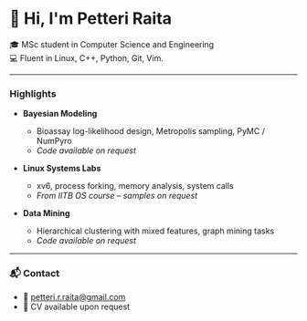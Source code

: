 # 👋 Hi, I'm Petteri Raita

🎓 MSc student in Computer Science and Engineering   
💻 Fluent in Linux, C++, Python, Git, Vim.

---

### Highlights

- **Bayesian Modeling**
  - Bioassay log-likelihood design, Metropolis sampling, PyMC / NumPyro
  - _Code available on request_

- **Linux Systems Labs**
  - xv6, process forking, memory analysis, system calls
  - _From IITB OS course – samples on request_

- **Data Mining**
  - Hierarchical clustering with mixed features, graph mining tasks
  - _Code available on request_

---

### 📬 Contact

- 📧 petteri.r.raita@gmail.com
- 📄 CV available upon request
